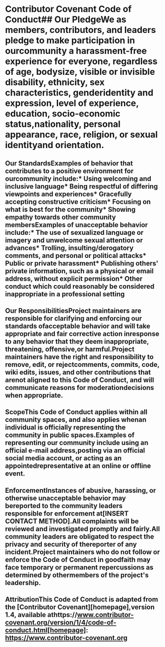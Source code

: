 # Contributor Covenant Code of Conduct## Our PledgeWe as members, contributors, and leaders pledge to make participation in ourcommunity a harassment-free experience for everyone, regardless of age, bodysize, visible or invisible disability, ethnicity, sex characteristics, genderidentity and expression, level of experience, education, socio-economic status,nationality, personal appearance, race, religion, or sexual identityand orientation.

## Our StandardsExamples of behavior that contributes to a positive environment for ourcommunity include:* Using welcoming and inclusive language* Being respectful of differing viewpoints and experiences* Gracefully accepting constructive criticism* Focusing on what is best for the community* Showing empathy towards other community membersExamples of unacceptable behavior include:* The use of sexualized language or imagery and unwelcome sexual attention or  advances* Trolling, insulting/derogatory comments, and personal or political attacks* Public or private harassment* Publishing others' private information, such as a physical or email  address, without explicit permission* Other conduct which could reasonably be considered inappropriate in a  professional setting

## Our ResponsibilitiesProject maintainers are responsible for clarifying and enforcing our standards ofacceptable behavior and will take appropriate and fair corrective action inresponse to any behavior that they deem inappropriate, threatening, offensive,or harmful.Project maintainers have the right and responsibility to remove, edit, or rejectcomments, commits, code, wiki edits, issues, and other contributions that arenot aligned to this Code of Conduct, and will communicate reasons for moderationdecisions when appropriate.

## ScopeThis Code of Conduct applies within all community spaces, and also applies whenan individual is officially representing the community in public spaces.Examples of representing our community include using an official e-mail address,posting via an official social media account, or acting as an appointedrepresentative at an online or offline event.

## EnforcementInstances of abusive, harassing, or otherwise unacceptable behavior may bereported to the community leaders responsible for enforcement at[INSERT CONTACT METHOD].All complaints will be reviewed and investigated promptly and fairly.All community leaders are obligated to respect the privacy and security of thereporter of any incident.Project maintainers who do not follow or enforce the Code of Conduct in goodfaith may face temporary or permanent repercussions as determined by othermembers of the project's leadership.

## AttributionThis Code of Conduct is adapted from the [Contributor Covenant][homepage],version 1.4, available athttps://www.contributor-covenant.org/version/1/4/code-of-conduct.html[homepage]: https://www.contributor-covenant.org 